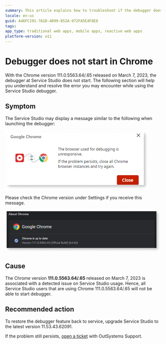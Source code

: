 ```yaml
---
summary: This article explains how to troubleshoot if the debugger does not start in a particular version of chrome. 
locale: en-us
guid: A46FC291-7A1D-4D99-852A-972FA5E4F8E8
tags: 
app_type: traditional web apps, mobile apps, reactive web apps
platform-version: o11
---
```


# Debugger does not start in Chrome

With the Chrome version 111.0.5563.64/.65 released on March 7, 2023, the debugger at Service Studio does not start. 
The following section will help you understand and resolve the error you may encounter while using the Service Studio debugger. 

## Symptom

The Service Studio may display a message similar to the following when launching the debugger:

![Chrome error](images/debugger-error-ss.png)

Please check the Chrome version under Settings if you receive this message. 

![Chrome error](images/debugger-chrome-update-ss.png)

## Cause

The Chrome version **111.0.5563.64/.65** released on March 7, 2023 is associated with a detected issue on Service Studio usage.
Hence, all Service Studio users that are using Chrome 111.0.5563.64/.65 will not be able to start debugger.

## Recommended action

To restore the debugger feature back to service, upgrade Service Studio to the latest version 11.53.43.62091. 

If the problem still persists, [open a ticket](https://success.outsystems.com/support/home/) with OutSystems Support. 
